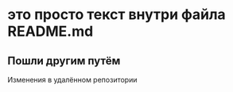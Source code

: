 # это просто текст внутри файла README.md
Пошли другим путём
----------
Изменения в удалённом репозитории
